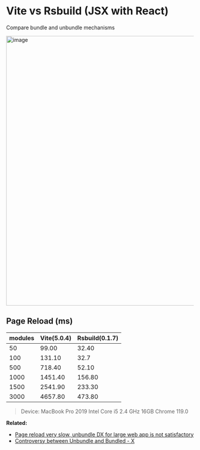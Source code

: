 # Vite vs Rsbuild (JSX with React)

Compare bundle and unbundle mechanisms




<img width="723" alt="image" src="https://github.com/yArna/vite-vs-x/assets/82231420/85103e2a-ed4f-43d2-9e7a-29b6d862d74c">


## Page Reload (ms)



| modules | Vite(5.0.4) | Rsbuild(0.1.7) |
| ------- | ----------- | -------------- |
| 50      | 99.00       | 32.40          |
| 100     | 131.10      | 32.7           |
| 500     | 718.40      | 52.10          |
| 1000    | 1451.40     | 156.80         |
| 1500    | 2541.90     | 233.30         |
| 3000    | 4657.80     | 473.80         |

> Device: MacBook Pro 2019 Intel Core i5  2.4 GHz 16GB
> Chrome 119.0
 
**Related:**
- [Page reload very slow, unbundle DX for large web app is not satisfactory](https://github.com/vitejs/vite/discussions/13697#discussioncomment-7728820)
- [Controversy between Unbundle and Bundled - X](https://x.com/FarSideOfMoonvy/status/1730890277953712312?s=20)
